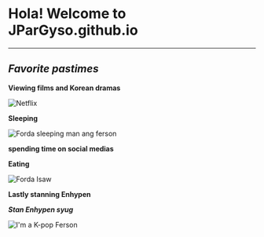 # Hola! Welcome to JParGyso.github.io
---
## ***Favorite pastimes***

**Viewing films and Korean dramas**

![Netflix](https://cdn.pocket-lint.com/r/s/320x/assets/images/140219-tv-news-feature-netflix-tips-and-tricks-how-to-master-your-binge-watching-experience-image1-rjogeykeqs.jpg?v1)

**Sleeping**

![Forda sleeping man ang ferson](https://encrypted-tbn0.gstatic.com/images?q=tbn:ANd9GcT_dhLlA7u3ySRlWRUgaYA4XMiiTgbOENqjlg&usqp=CAU)

**spending time on social medias**

**Eating** 

![Forda Isaw](https://encrypted-tbn0.gstatic.com/images?q=tbn:ANd9GcSWBnk8_zHvAKa5omwFDt_BGdVa06-PVWQDWQ&usqp=CAU)

**Lastly stanning Enhypen**

***Stan Enhypen syug***

![I'm a K-pop Ferson](https://encrypted-tbn0.gstatic.com/images?q=tbn:ANd9GcQ-1HUhOpNnA1tgb77vCaACp41lGiWriS8xPCLSCxK8eMM3KaYB7kXfA46oxhpXxVVJqeg&usqp=CAU)

